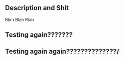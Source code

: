 ## Description and Shit
Blah Blah Blah

## Testing again???????
## Testing again again??????????????/
